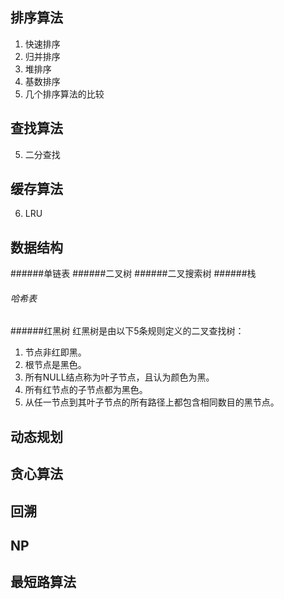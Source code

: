 ## 排序算法

 1. 快速排序
 2. 归并排序
 3. 堆排序
 4. 基数排序
 5. 几个排序算法的比较
 
## 查找算法
 5. 二分查找
 
## 缓存算法
 6. LRU

## 数据结构
######单链表
######二叉树
######二叉搜索树
######栈
###### 哈希表
######红黑树
红黑树是由以下5条规则定义的二叉查找树：
 1. 节点非红即黑。
 2. 根节点是黑色。
 3. 所有NULL结点称为叶子节点，且认为颜色为黑。
 4. 所有红节点的子节点都为黑色。
 5. 从任一节点到其叶子节点的所有路径上都包含相同数目的黑节点。

## 动态规划
## 贪心算法
## 回溯
## NP
## 最短路算法
 
